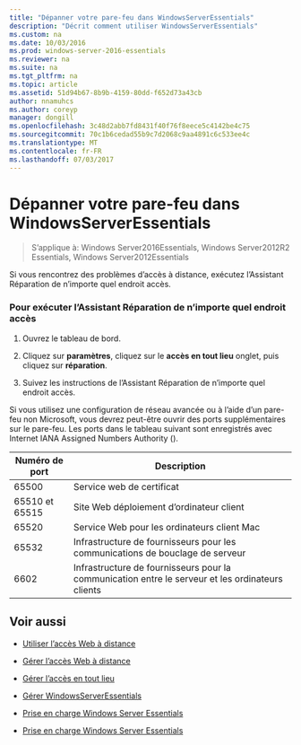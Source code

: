 ```yaml
---
title: "Dépanner votre pare-feu dans WindowsServerEssentials"
description: "Décrit comment utiliser WindowsServerEssentials"
ms.custom: na
ms.date: 10/03/2016
ms.prod: windows-server-2016-essentials
ms.reviewer: na
ms.suite: na
ms.tgt_pltfrm: na
ms.topic: article
ms.assetid: 51d94b67-8b9b-4159-80dd-f652d73a43cb
author: nnamuhcs
ms.author: coreyp
manager: dongill
ms.openlocfilehash: 3c48d2abb7fd8431f40f76f8eece5c4142be4c75
ms.sourcegitcommit: 70c1b6cedad55b9c7d2068c9aa4891c6c533ee4c
ms.translationtype: MT
ms.contentlocale: fr-FR
ms.lasthandoff: 07/03/2017
---
```

# <a name="troubleshoot-your-firewall-in-windows-server-essentials"></a>Dépanner votre pare-feu dans WindowsServerEssentials
 
>S’applique à: Windows Server2016Essentials, Windows Server2012R2 Essentials, Windows Server2012Essentials
  
 Si vous rencontrez des problèmes d’accès à distance, exécutez l’Assistant Réparation de n’importe quel endroit accès.  
  
### <a name="to-run-the-repair-anywhere-access-wizard"></a>Pour exécuter l’Assistant Réparation de n’importe quel endroit accès  
  
1.  Ouvrez le tableau de bord.  
  
2.  Cliquez sur **paramètres**, cliquez sur le **accès en tout lieu** onglet, puis cliquez sur **réparation**.  
  
3.  Suivez les instructions de l’Assistant Réparation de n’importe quel endroit accès.  
  
 Si vous utilisez une configuration de réseau avancée ou à l’aide d’un pare-feu non Microsoft, vous devrez peut-être ouvrir des ports supplémentaires sur le pare-feu. Les ports dans le tableau suivant sont enregistrés avec Internet IANA Assigned Numbers Authority ().  
  
|Numéro de port|Description|  
|-----------------|-----------------|  
|65500|Service web de certificat|  
|65510 et 65515|Site Web déploiement d’ordinateur client|  
|65520|Service Web pour les ordinateurs client Mac|  
|65532|Infrastructure de fournisseurs pour les communications de bouclage de serveur|  
|6602|Infrastructure de fournisseurs pour la communication entre le serveur et les ordinateurs clients|  
  
## <a name="see-also"></a>Voir aussi  
  
-   [Utiliser l’accès Web à distance](../use/Use-Remote-Web-Access-in-Windows-Server-Essentials.md)  
  
-   [Gérer l’accès Web à distance](../manage/Manage-Remote-Web-Access-in-Windows-Server-Essentials.md)  
  
-   [Gérer l’accès en tout lieu](../manage/Manage-Anywhere-Access-in-Windows-Server-Essentials.md)  
  
-   [Gérer WindowsServerEssentials](../manage/Manage-Windows-Server-Essentials.md)  
  

-   [Prise en charge Windows Server Essentials](Support-Windows-Server-Essentials.md)

-   [Prise en charge Windows Server Essentials](../support/Support-Windows-Server-Essentials.md)

